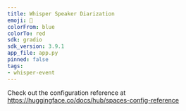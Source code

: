 ```yaml
---
title: Whisper Speaker Diarization
emoji: 🎌
colorFrom: blue
colorTo: red
sdk: gradio
sdk_version: 3.9.1
app_file: app.py
pinned: false
tags:
- whisper-event
---
```


Check out the configuration reference at https://huggingface.co/docs/hub/spaces-config-reference
